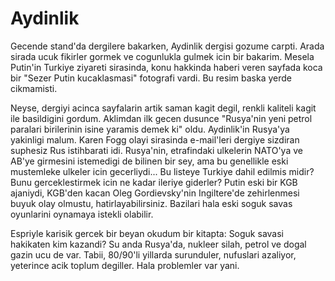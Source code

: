 # Aydinlik

Gecende stand'da dergilere bakarken, Aydinlik dergisi gozume
carpti. Arada sirada ucuk fikirler gormek ve cogunlukla gulmek icin
bir bakarim. Mesela Putin'in Turkiye ziyareti sirasinda, konu hakkinda
haberi veren sayfada koca bir "Sezer Putin kucaklasmasi" fotografi
vardi. Bu resim baska yerde cikmamisti.

Neyse, dergiyi acinca sayfalarin artik saman kagit degil, renkli
kaliteli kagit ile basildigini gordum. Aklimdan ilk gecen dusunce
"Rusya'nin yeni petrol paralari birilerinin isine yaramis demek ki"
oldu. Aydinlik'in Rusya'ya yakinligi malum. Karen Fogg olayi sirasinda
e-mail'leri dergiye sizdiran suphesiz Rus istihbarati idi. Rusya'nin,
etrafindaki ulkelerin NATO'ya ve AB'ye girmesini istemedigi de bilinen
bir sey, ama bu genellikle eski mustemleke ulkeler icin
gecerliydi... Bu listeye Turkiye dahil edilmis midir? Bunu
gerceklestirmek icin ne kadar ileriye giderler? Putin eski bir KGB
ajaniydi, KGB'den kacan Oleg Gordievsky'nin Ingiltere'de zehirlenmesi
buyuk olay olmustu, hatirlayabilirsiniz. Bazilari hala eski soguk
savas oyunlarini oynamaya istekli olabilir.

Espriyle karisik gercek bir beyan okudum bir kitapta: Soguk savasi
hakikaten kim kazandi? Su anda Rusya'da, nukleer silah, petrol ve
dogal gazin ucu de var. Tabii, 80/90'li yillarda surunduler, nufuslari
azaliyor, yeterince acik toplum degiller. Hala problemler var yani.
